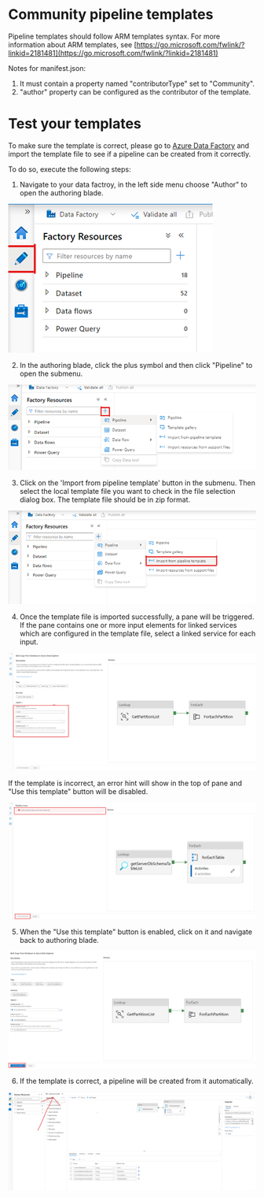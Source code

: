 # Community pipeline templates #

Pipeline templates should follow ARM templates syntax. For more information about ARM templates, see [https://go.microsoft.com/fwlink/?linkid=2181481](https://go.microsoft.com/fwlink/?linkid=2181481)

Notes for manifest.json:
1. It must contain a property named "contributorType" set to "Community".
2. "author" property can be configured as the contributor of the template.

# Test your templates #

To make sure the template is correct, please go to [Azure Data Factory](https://adf.azure.com) and import the template file to see if a pipeline can be created from it correctly.

To do so, execute the following steps: 

1. Navigate to your data factroy, in the left side menu choose "Author" to open the authoring blade.

![Open authoring pane](images/open-authoring-pane01.png?raw=true)

2. In the authoring blade, click the plus symbol and then click "Pipeline" to open the submenu.

![Open pipeline menu](images/open-authoring-pane02.png?raw=true)

3. Click on the 'Import from pipeline template' button in the submenu. Then select the local template file you want to check in the file selection dialog box. The template file should be in zip format.

![Import your template](images/import-local-templates.png?raw=true)


4. Once the template file is imported successfully, a pane will be triggered. If the pane contains one or more input elements for linked services which are configured in the template file, select a linked service for each input.

![Configure your template](images/use-template01.png?raw=true)

If the template is incorrect, an error hint will show in the top of pane and "Use this template" button will be disabled.

![Invalid template](images/invalid-template.png?raw=true)

5. When the "Use this template" button is enabled, click on it and navigate back to authoring blade.

![Use your template](images/use-template02.png?raw=true)


6. If the template is correct, a pipeline will be created from it automatically.

![Create a pipeline](images/pipeline-from-template.png?raw=true)